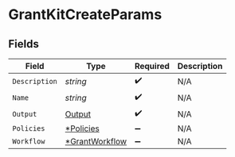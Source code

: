 # GrantKitCreateParams


## Fields

| Field                                                  | Type                                                   | Required                                               | Description                                            |
| ------------------------------------------------------ | ------------------------------------------------------ | ------------------------------------------------------ | ------------------------------------------------------ |
| `Description`                                          | *string*                                               | :heavy_check_mark:                                     | N/A                                                    |
| `Name`                                                 | *string*                                               | :heavy_check_mark:                                     | N/A                                                    |
| `Output`                                               | [Output](../../models/shared/output.md)                | :heavy_check_mark:                                     | N/A                                                    |
| `Policies`                                             | [*Policies](../../models/shared/policies.md)           | :heavy_minus_sign:                                     | N/A                                                    |
| `Workflow`                                             | [*GrantWorkflow](../../models/shared/grantworkflow.md) | :heavy_minus_sign:                                     | N/A                                                    |